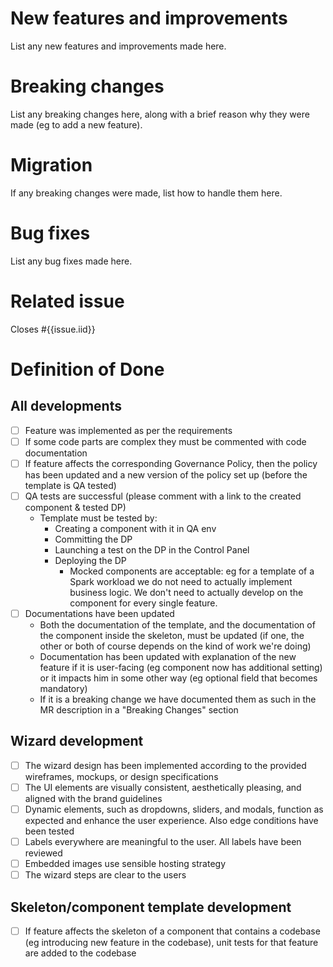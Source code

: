 # New features and improvements

List any new features and improvements made here.

# Breaking changes

List any breaking changes here, along with a brief reason why they were made (eg to add a new feature).

# Migration

If any breaking changes were made, list how to handle them here.

# Bug fixes

List any bug fixes made here.

# Related issue

Closes #{{issue.iid}}

# Definition of Done

## All developments
- [ ] Feature was implemented as per the requirements
- [ ] If some code parts are complex they must be commented with code documentation
- [ ] If feature affects the corresponding Governance Policy, then the policy has been updated and a new version of the policy set up (before the template is QA tested)
- [ ] QA tests are successful (please comment with a link to the created component & tested DP)
    - Template must be tested by:
        - Creating a component with it in QA env
        - Committing the DP
        - Launching a test on the DP in the Control Panel
        - Deploying the DP
            - Mocked components are acceptable: eg for a template of a Spark workload we do not need to actually implement business logic. We don't need to actually develop on the component for every single feature.
- [ ] Documentations have been updated
    - Both the documentation of the template, and the documentation of the component inside the skeleton, must be updated (if one, the other or both of course depends on the kind of work we're doing)
    - Documentation has been updated with explanation of the new feature if it is user-facing (eg component now has additional setting) or it impacts him in some other way (eg optional field that becomes mandatory)
    - If it is a breaking change we have documented them as such in the MR description in a "Breaking Changes" section

## Wizard development
- [ ] The wizard design has been implemented according to the provided wireframes, mockups, or design specifications
- [ ] The UI elements are visually consistent, aesthetically pleasing, and aligned with the brand guidelines
- [ ] Dynamic elements, such as dropdowns, sliders, and modals, function as expected and enhance the user experience. Also edge conditions have been tested
- [ ]  Labels everywhere are meaningful to the user. All labels have been reviewed
- [ ] Embedded images use sensible hosting strategy
- [ ] The wizard steps are clear to the users

## Skeleton/component template development
- [ ] If feature affects the skeleton of a component that contains a codebase (eg introducing new feature in the codebase), unit tests for that feature are added to the codebase

